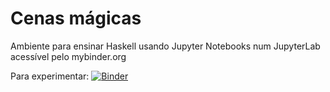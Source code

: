 # Cenas mágicas
Ambiente para ensinar Haskell usando Jupyter Notebooks num JupyterLab acessível pelo mybinder.org

Para experimentar:
[![Binder](https://mybinder.org/badge_logo.svg)](https://mybinder.org/v2/gh/EvaGomes/teaching-haskell/master)
